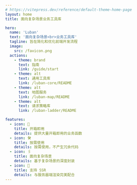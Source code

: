 ```yaml
---
# https://vitepress.dev/reference/default-theme-home-page
layout: home
title: 面向复杂场景业务工具库

hero:
  name: 'Luban'
  text: '面向复杂场景<br>业务工具库'
  tagline: 旨在简化和优化前端开发流程
  image:
    src: /favicon.png
  actions:
    - theme: brand
      text: 指南
      link: /guide/start
    - theme: alt
      text: 通用工具库
      link: /luban-core/README
    - theme: alt
      text: 地图服务
      link: /luban-map/README
    - theme: alt
      text: 请求策略库
      link: /luban-ladder/README

features:
  - icon: 🚀
    title: 开箱即用
    details: 提供大量开箱即用的业务函数
  - icon: 🛠️
    title: 按需使用
    details: 按需使用，不产生冗余代码
  - icon: 🖇
    title: 面向复杂场景
    details: 基于复杂场景的深度封装
  - icon: 🔋
    title: 支持 SSR
    details: 与服务器端渲染完美配合
---
```


<Home />
